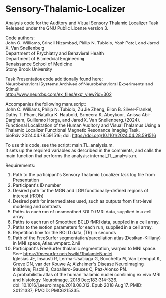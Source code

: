 # Sensory-Thalamic-Localizer
Analysis code for the Auditory and Visual Sensory Thalamic Localizer Task<br>
Released under the GNU Public License version 3.

Code authors: <br>
John C. Williams, Srineil Nizambad, Philip N. Tubiolo, Yash Patel, and Jared X. Van Snellenberg<br>
Department of Psychiatry and Behavioral Health<br>
Department of Biomedcial Engineering<br>
Renaissance School of Medicine<br>
Stony Brook University

Task Presentation code additionally found here:<br>
Neurobehavioral Systems Archives of Neurobehavioral Experiments and Stimuli<br>
http://www.neurobs.com/ex_files/expt_view?id=302

Accompanies the following manuscript:<br>
John C. Williams, Philip N. Tubiolo, Zu Jie Zheng, Eilon B. Silver-Frankel, Dathy T. Pham, Natalka K. Haubold, Sameera K. Abeykoon, Anissa Abi-Dargham, Guillermo Horga, and Jared X. Van Snellenberg. (2024).<br>
Functional Localization of the Human Auditory and Visual Thalamus Using a Thalamic Localizer Functional Magnetic Resonance Imaging Task.<br>
bioRxiv 2024.04.28.591516; doi: https://doi.org/10.1101/2024.04.28.591516

To use this code, see the script: main_TL_analysis.m.<br>
It sets up the required variables as described in the comments, and calls the main function that performs the analysis: internal_TL_analysis.m.

Requirements:<br>
1. Path to the participant's Sensory Thalamic Localizer task log file from Presentation
2. Participant's ID number
3. Desired path for the MGN and LGN functionally-defined regions of interest (fROIs)
4. Desired path for intermediates used, such as outputs from first-level modeling and contrasts
5. Paths to each run of unsmoothed BOLD fMRI data, supplied in a cell array.
6. Paths to each run of Smoothed BOLD fMRI data, supplied in a cell array.
7. Paths to the motion parameters for each run, supplied in a cell array.
8. Repetition time for the BOLD data, (TR) in seconds
9. Path of the FreeSurfer segmentation/parcellation atlas (Desikan-Killiany) in MNI space, Atlas.wmparc.2.nii
10. Participant's FreeSurfer thalamic segmentation, warped to MNI space.<br>
    See: https://freesurfer.net/fswiki/ThalamicNuclei<br>
    Iglesias JE, Insausti R, Lerma-Usabiaga G, Bocchetta M, Van Leemput K, Greve DN, van der Kouwe A; Alzheimer's Disease Neuroimaging Initiative; Fischl B, Caballero-Gaudes C, Paz-Alonso PM.<br>
    A probabilistic atlas of the human thalamic nuclei combining ex vivo MRI and histology. Neuroimage. 2018 Dec;183:314-326.<br>
    doi: 10.1016/j.neuroimage.2018.08.012. Epub 2018 Aug 17. PMID: 30121337; PMCID: PMC6215335.

